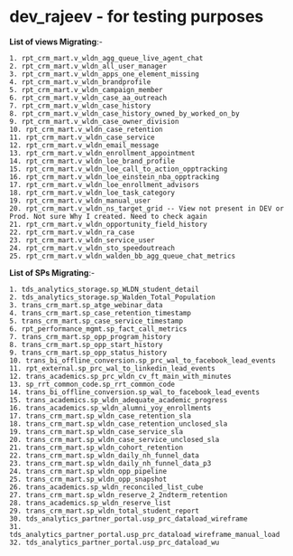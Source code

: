 # dev_rajeev - for testing purposes

**List of views Migrating**:-
	
 	1. rpt_crm_mart.v_wldn_agg_queue_live_agent_chat
	2. rpt_crm_mart.v_wldn_all_user_manager
	3. rpt_crm_mart.v_wldn_apps_one_element_missing
	4. rpt_crm_mart.v_wldn_brandprofile
	5. rpt_crm_mart.v_wldn_campaign_member
	6. rpt_crm_mart.v_wldn_case_aa_outreach
	7. rpt_crm_mart.v_wldn_case_history
	8. rpt_crm_mart.v_wldn_case_history_owned_by_worked_on_by
	9. rpt_crm_mart.v_wldn_case_owner_division
	10. rpt_crm_mart.v_wldn_case_retention
	11. rpt_crm_mart.v_wldn_case_service
	12. rpt_crm_mart.v_wldn_email_message
	13. rpt_crm_mart.v_wldn_enrollment_appointment
	14. rpt_crm_mart.v_wldn_loe_brand_profile
	15. rpt_crm_mart.v_wldn_loe_call_to_action_opptracking
	16. rpt_crm_mart.v_wldn_loe_einstein_nba_opptracking
	17. rpt_crm_mart.v_wldn_loe_enrollment_advisors
	18. rpt_crm_mart.v_wldn_loe_task_category
	19. rpt_crm_mart.v_wldn_manual_user
	20. rpt_crm_mart.v_wldn_ns_target_grid -- View not present in DEV or Prod. Not sure Why I created. Need to check again
	21. rpt_crm_mart.v_wldn_opportunity_field_history
	22. rpt_crm_mart.v_wldn_ra_case
	23. rpt_crm_mart.v_wldn_service_user
	24. rpt_crm_mart.v_wldn_sto_speedoutreach
  	25. rpt_crm_mart.v_wldn_walden_bb_agg_queue_chat_metrics

**List of SPs Migrating**:-

	1. tds_analytics_storage.sp_WLDN_student_detail
	2. tds_analytics_storage.sp_Walden_Total_Population
	3. trans_crm_mart.sp_atge_webinar_data
	4. trans_crm_mart.sp_case_retention_timestamp
	5. trans_crm_mart.sp_case_service_timestamp
	6. rpt_performance_mgmt.sp_fact_call_metrics
	7. trans_crm_mart.sp_opp_program_history
	8. trans_crm_mart.sp_opp_start_history
	9. trans_crm_mart.sp_opp_status_history
	10. trans_bi_offline_conversion.sp_prc_wal_to_facebook_lead_events
	11. rpt_external.sp_prc_wal_to_linkedin_lead_events
	12. trans_academics.sp_prc_wldn_cv_ft_main_with_minutes
	13. sp_rrt_common_code.sp_rrt_common_code
	14. trans_bi_offline_conversion.sp_wal_to_facebook_lead_events
	15. trans_academics.sp_wldn_adequate_academic_progress
	16. trans_academics.sp_wldn_alumni_yoy_enrollments
	17. trans_crm_mart.sp_wldn_case_retention_sla
	18. trans_crm_mart.sp_wldn_case_retention_unclosed_sla
	19. trans_crm_mart.sp_wldn_case_service_sla
	20. trans_crm_mart.sp_wldn_case_service_unclosed_sla
	21. trans_crm_mart.sp_wldn_cohort_retention
	22. trans_crm_mart.sp_wldn_daily_nh_funnel_data
	23. trans_crm_mart.sp_wldn_daily_nh_funnel_data_p3
	24. trans_crm_mart.sp_wldn_opp_pipeline
	25. trans_crm_mart.sp_wldn_opp_snapshot
	26. trans_academics.sp_wldn_reconciled_list_cube
	27. trans_crm_mart.sp_wldn_reserve_2_2ndterm_retention
	28. trans_academics.sp_wldn_reserve_list
	29. trans_crm_mart.sp_wldn_total_student_report
	30. tds_analytics_partner_portal.usp_prc_dataload_wireframe
	31. tds_analytics_partner_portal.usp_prc_dataload_wireframe_manual_load
  	32. tds_analytics_partner_portal.usp_prc_dataload_wu


